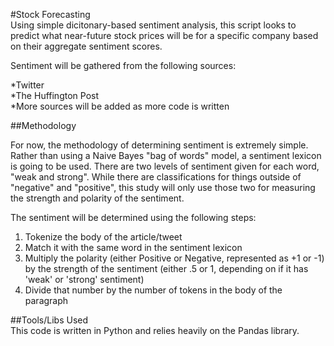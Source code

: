 #Stock Forecasting   
Using simple dicitonary-based sentiment analysis, this script looks to predict what near-future stock prices will
be for a specific company based on their aggregate sentiment scores. 
  
Sentiment will be gathered from the following sources:  
	
*Twitter  
*The Huffington Post  
*More sources will be added as more code is written

##Methodology  

For now, the methodology of determining sentiment is extremely simple. Rather than using a Naive Bayes "bag of words" 
model, a sentiment lexicon is going to be used. There are two levels of sentiment given for each word, 
"weak and strong". While there are classifications for things outside of "negative" and "positive", this study will 
only use those two for measuring the strength and polarity of the sentiment. 
  
The sentiment will be determined using the following steps:  
  
1. Tokenize the body of the article/tweet  
2. Match it with the same word in the sentiment lexicon  
3. Multiply the polarity (either Positive or Negative, represented as +1 or -1) by the strength of the sentiment (either .5 or 1, depending on if it has 'weak' or 'strong' sentiment)
4. Divide that number by the number of tokens in the body of the paragraph

##Tools/Libs Used  
This code is written in Python and relies heavily on the Pandas library.
